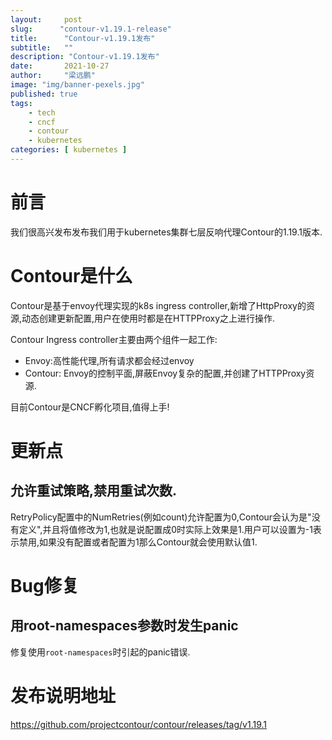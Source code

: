 ```yaml
---
layout:     post 
slug:      "contour-v1.19.1-release"
title:      "Contour-v1.19.1发布"
subtitle:   ""
description: "Contour-v1.19.1发布"
date:       2021-10-27
author:     "梁远鹏"
image: "img/banner-pexels.jpg"
published: true
tags:
    - tech
    - cncf
    - contour
    - kubernetes
categories: [ kubernetes ]
---
```



# 前言 

我们很高兴发布发布我们用于kubernetes集群七层反响代理Contour的1.19.1版本.  

# Contour是什么

Contour是基于envoy代理实现的k8s ingress controller,新增了HttpProxy的资源,动态创建更新配置,用户在使用时都是在HTTPProxy之上进行操作.  

Contour Ingress controller主要由两个组件一起工作:

- Envoy:高性能代理,所有请求都会经过envoy
- Contour: Envoy的控制平面,屏蔽Envoy复杂的配置,并创建了HTTPProxy资源.  

目前Contour是CNCF孵化项目,值得上手!

# 更新点

## 允许重试策略,禁用重试次数.  

RetryPolicy配置中的NumRetries(例如count)允许配置为0,Contour会认为是"没有定义",并且将值修改为1,也就是说配置成0时实际上效果是1.用户可以设置为-1表示禁用,如果没有配置或者配置为1那么Contour就会使用默认值1.  

# Bug修复

## 用root-namespaces参数时发生panic  

修复使用`root-namespaces`时引起的panic错误.  


# 发布说明地址  

https://github.com/projectcontour/contour/releases/tag/v1.19.1